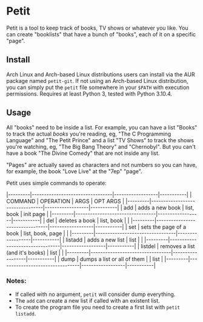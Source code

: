 # Petit

Petit is a tool to keep track of books, TV shows or whatever you like. You can
create "booklists" that have a bunch of "books", each of it on a specific
"page".

## Install

Arch Linux and Arch-based Linux distributions users can install via the AUR
package named `petit-git`. If not using an Arch-based Linux distribution, you
can simply put the `petit` file somewhere in your `$PATH` with execution
permissions. Requires at least Python 3, tested with Python 3.10.4.

## Usage

All "books" need to be inside a list. For example, you can have a list "Books"
to track the actual *books* you're reading, eg, "The C Programming Language" and
"The Petit Prince" and a list "TV Shows" to track the shows you're watching, eg,
"The Big Bang Theory" and "Chernobyl". But you can't have a book "The Divine
Comedy" that are not inside any list.

"Pages" are actually saved as characters and not numbers so you can have, for
example, the book "Love Live" at the "7ep" "page".

Petit uses simple commands to operate:

|---------|---------------------------------|------------------|-----------|
| COMMAND | OPERATION                       | ARGS             | OPT ARGS  |
|---------|---------------------------------|------------------|-----------|
| add     | adds a new book                 | list, book       | init page |
|---------|---------------------------------|------------------|-----------|
| del     | deletes a book                  | list, book       |           |
|---------|---------------------------------|------------------|-----------|
| set     | sets the page of a book         | list, book, page |           |
|---------|---------------------------------|------------------|-----------|
| listadd | adds a new list                 | list             |           |
|---------|---------------------------------|------------------|-----------|
| listdel | removes a list (and it's books) | list             |           |
|---------|---------------------------------|------------------|-----------|
| dump    | dumps a list or all of them     |                  | list      |
|---------|---------------------------------|------------------|-----------|

### Notes:

- If called with no argument, `petit` will consider dump everything.  
- The `add` can create a new list if called with an existent list.  
- To create the program file you need to create a first list with `petit listadd`.
